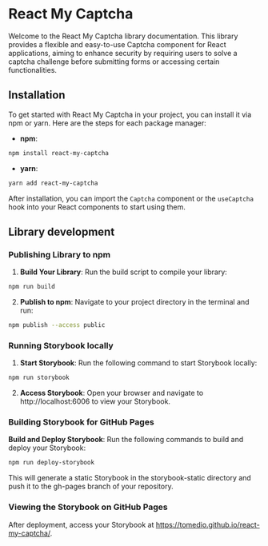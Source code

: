 # React My Captcha

Welcome to the React My Captcha library documentation. This library provides a flexible and easy-to-use Captcha component for React applications, aiming to enhance security by requiring users to solve a captcha challenge before submitting forms or accessing certain functionalities.

## Installation

To get started with React My Captcha in your project, you can install it via npm or yarn. Here are the steps for each package manager:

-   **npm**:

```bash
npm install react-my-captcha
```

-   **yarn**:

```bash
yarn add react-my-captcha
```

After installation, you can import the `Captcha` component or the `useCaptcha` hook into your React components to start using them.

## Library development

### Publishing Library to npm

1. **Build Your Library**: Run the build script to compile your library:

```bash
npm run build
```

2. **Publish to npm**: Navigate to your project directory in the terminal and run:

```bash
npm publish --access public
```

### Running Storybook locally

1. **Start Storybook**: Run the following command to start Storybook locally:

```bash
npm run storybook
```

2. **Access Storybook**: Open your browser and navigate to http://localhost:6006 to view your Storybook.

### Building Storybook for GitHub Pages

**Build and Deploy Storybook**: Run the following commands to build and deploy your Storybook:

```bash
npm run deploy-storybook
```

This will generate a static Storybook in the storybook-static directory and push it to the gh-pages branch of your repository.

### Viewing the Storybook on GitHub Pages

After deployment, access your Storybook at https://tomedio.github.io/react-my-captcha/.
